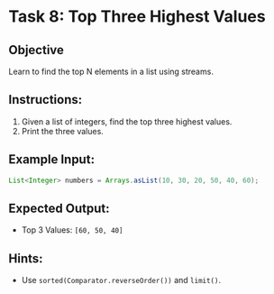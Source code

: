 # Task 8: Top Three Highest Values

## Objective
Learn to find the top N elements in a list using streams.

## Instructions:
1. Given a list of integers, find the top three highest values.
2. Print the three values.

## Example Input:
```java
List<Integer> numbers = Arrays.asList(10, 30, 20, 50, 40, 60);
```

## Expected Output:
- Top 3 Values: `[60, 50, 40]`

## Hints:
- Use `sorted(Comparator.reverseOrder())` and `limit()`.
